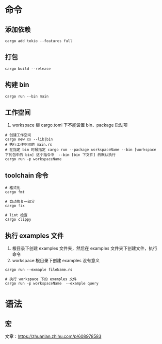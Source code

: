 # 命令

## 添加依赖
```
cargo add tokio --features full
```


## 打包

```shell
cargo build --release
```
## 构建 bin

```shell
cargo run --bin main
```

## 工作空间
1. workspace 根 cargo.toml 下不能设置 bin、package 启动项
```shell
# 创建工作空间
cargo new xx --lib|bin
# 执行工作空间的 main.rs 
# 在指定 bin 时候指定 cargo run --package workspaceName --bin [workspace 下的包中的 bin] 这个指令中  --bin [bin 下文件] 的默认执行
cargo run -p workspaceName
```

## toolchain 命令

```shell
# 格式化
cargo fmt

# 自动修复一部分
cargo fix

# lint 检查
cargo clippy
```

## 执行 examples 文件
1. 根目录下创建 examples 文件夹，然后在 examples 文件夹下创建文件，执行命令
2. workspace 根目录下创建 examples 没有意义
```shell
cargo run --exmaple fileName.rs

# 执行 workspace 下的 examples 文件
cargo run -p workspaceName  --example query
```

# 语法

## 宏
文章：https://zhuanlan.zhihu.com/p/608978583
